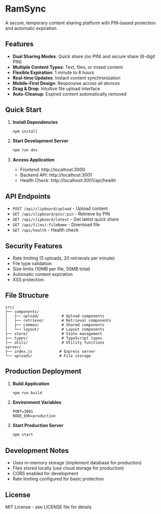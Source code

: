 # RamSync

A secure, temporary content sharing platform with PIN-based protection and automatic expiration.

## Features

- **Dual Sharing Modes**: Quick share (no PIN) and secure share (6-digit PIN)
- **Multiple Content Types**: Text, files, or mixed content
- **Flexible Expiration**: 1 minute to 8 hours
- **Real-time Updates**: Instant content synchronization
- **Mobile-First Design**: Responsive across all devices
- **Drag & Drop**: Intuitive file upload interface
- **Auto-Cleanup**: Expired content automatically removed

## Quick Start

1. **Install Dependencies**
   ```bash
   npm install
   ```

2. **Start Development Server**
   ```bash
   npm run dev
   ```

3. **Access Application**
   - Frontend: http://localhost:3000
   - Backend API: http://localhost:3001
   - Health Check: http://localhost:3001/api/health

## API Endpoints

- `POST /api/clipboard/upload` - Upload content
- `GET /api/clipboard/pin/:pin` - Retrieve by PIN
- `GET /api/clipboard/latest` - Get latest quick share
- `GET /api/files/:fileName` - Download file
- `GET /api/health` - Health check

## Security Features

- Rate limiting (5 uploads, 20 retrievals per minute)
- File type validation
- Size limits (10MB per file, 50MB total)
- Automatic content expiration
- XSS protection

## File Structure

```
src/
├── components/
│   ├── upload/          # Upload components
│   ├── retrieve/        # Retrieval components
│   ├── common/          # Shared components
│   └── layout/          # Layout components
├── store/               # State management
├── types/               # TypeScript types
├── utils/               # Utility functions
server/
├── index.js            # Express server
└── uploads/            # File storage
```

## Production Deployment

1. **Build Application**
   ```bash
   npm run build
   ```

2. **Environment Variables**
   ```env
   PORT=3001
   NODE_ENV=production
   ```

3. **Start Production Server**
   ```bash
   npm start
   ```

## Development Notes

- Uses in-memory storage (implement database for production)
- Files stored locally (use cloud storage for production)
- CORS enabled for development
- Rate limiting configured for basic protection

## License

MIT License - see LICENSE file for details